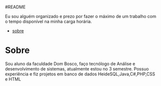 #README

<p style="center">Eu sou alguém organizado e prezo por fazer o máximo de um trabalho com o tempo disponível na minha carga horária. </p>

* [sobre](#sobre)

# Sobre
<p>
Sou aluno da faculdade Dom Bosco, faço tecnólogo de Análise e desenvolvimento de sistemas, atualmente estou no 3 semestre. 
Possuo experiência e fiz projetos em banco de dados HeideSQL,Java,C#,PHP,CSS e HTML
</p>
